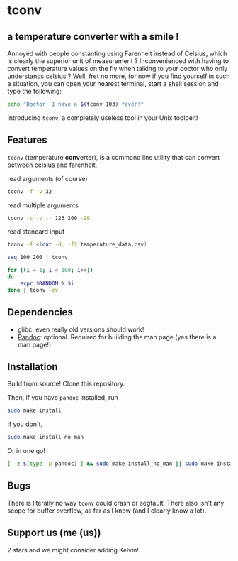 # tconv 

## a temperature converter with a smile !

Annoyed with people constanting using Farenheit instead of Celsius, which is
clearly the superior unit of measurement ? Inconvenienced with having to convert
temperature values on the fly when talking to your doctor who only understands
celsius ? Well, fret no more, for now if you find yourself in such a
situation, you can open your nearest terminal, start a shell session and type
the following:

```bash
echo "Doctor! I have a $(tconv 103) fever!"
```

Introducing `tconv`, a completely useless tool in your Unix toolbelt!

## Features

`tconv` (**t**emperature **conv**erter), is a command line utility that can
convert between celsius and farenheit.

read arguments (of course)

```bash
tconv -f -v 32

```

read multiple arguments

```bash
tconv -c -v -- 123 200 -99

```

read standard input 

```bash
tconv -f <(cut -d, -f2 temperature_data.csv)
```
```bash
seq 100 200 | tconv
```
```bash
for ((i = 1; i < 100; i++))
do 
	expr $RANDOM % $i
done | tconv -cv
```

## Dependencies

* glibc: even really old versions should work!
* [Pandoc](https://github.com/jgm/pandoc): optional. Required for building the
  man page (yes there is a man page!)

## Installation

Build from source! Clone this repository.

Then, if you have `pandoc` installed, run

```bash
sudo make install
```

If you don't,

```bash
sudo make install_no_man
```

Or in one go!

```bash
[ -z $(type -p pandoc) ] && sudo make install_no_man || sudo make install
```

## Bugs

There is literally no way `tconv` could crash or segfault. There also isn't any
scope for buffer overflow, as far as I know (and I clearly know a lot).

## Support us (me (us))

2 stars and we might consider adding Kelvin!
